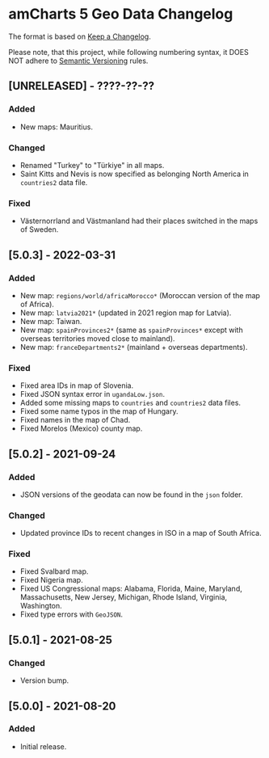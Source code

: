 # amCharts 5 Geo Data Changelog

The format is based on [Keep a Changelog](http://keepachangelog.com/en/1.0.0/).

Please note, that this project, while following numbering syntax, it DOES NOT
adhere to [Semantic Versioning](http://semver.org/spec/v2.0.0.html) rules.

## [UNRELEASED] - ????-??-??

### Added
- New maps: Mauritius.

### Changed
- Renamed "Turkey" to "Türkiye" in all maps.
- Saint Kitts and Nevis is now specified as belonging North America in `countries2` data file.

### Fixed
- Västernorrland and Västmanland had their places switched in the maps of Sweden.


## [5.0.3] - 2022-03-31

### Added
- New map: `regions/world/africaMorocco*` (Moroccan version of the map of Africa).
- New map: `latvia2021*` (updated in 2021 region map for Latvia).
- New map: Taiwan.
- New map: `spainProvinces2*` (same as `spainProvinces*` except with overseas territories moved close to mainland).
- New map: `franceDepartments2*` (mainland + overseas departments).

### Fixed
- Fixed area IDs in map of Slovenia.
- Fixed JSON syntax error in `ugandaLow.json`.
- Added some missing maps to `countries` and `countries2` data files.
- Fixed some name typos in the map of Hungary.
- Fixed names in the map of Chad.
- Fixed Morelos (Mexico) county map.


## [5.0.2] - 2021-09-24

### Added
- JSON versions of the geodata can now be found in the `json` folder.

### Changed
- Updated province IDs to recent changes in ISO in a map of South Africa.

### Fixed
- Fixed Svalbard map.
- Fixed Nigeria map.
- Fixed US Congressional maps: Alabama, Florida, Maine, Maryland, Massachusetts, New Jersey, Michigan, Rhode Island, Virginia, Washington.
- Fixed type errors with `GeoJSON`.


## [5.0.1] - 2021-08-25

### Changed
- Version bump.


## [5.0.0] - 2021-08-20

### Added
- Initial release.
